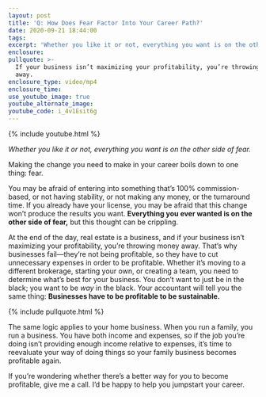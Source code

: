 ```yaml
---
layout: post
title: 'Q: How Does Fear Factor Into Your Career Path?'
date: 2020-09-21 18:44:00
tags:
excerpt: 'Whether you like it or not, everything you want is on the other side of fear.'
enclosure:
pullquote: >-
  If your business isn’t maximizing your profitability, you’re throwing money
  away.
enclosure_type: video/mp4
enclosure_time:
use_youtube_image: true
youtube_alternate_image:
youtube_code: i_4v1Esit6g
---
```


{% include youtube.html %}

*Whether you like it or not, everything you want is on the other side of fear.*

Making the change you need to make in your career boils down to one thing: fear.&nbsp;

You may be afraid of entering into something that’s 100% commission-based, or not having stability, or not making any money, or the turnaround time. If you already have your license, you may be afraid that this change won’t produce the results you want. **Everything you ever wanted is on the other side of fear,** but this thought can be crippling.&nbsp;

At the end of the day, real estate is a business, and if your business isn’t maximizing your profitability, you’re throwing money away. That’s why businesses fail—they’re not being profitable, so they have to cut unnecessary expenses in order to be profitable. Whether it’s moving to a different brokerage, starting your own, or creating a team, you need to determine what’s best for your business. You don’t want to just be in the black; you want to be *way* in the black. Your accountant will tell you the same thing: **Businesses have to be profitable to be sustainable.**&nbsp;

{% include pullquote.html %}

The same logic applies to your home business. When you run a family, you run a business. You have both income and expenses, so if the job you’re doing isn’t providing enough income relative to expenses, it’s time to reevaluate your way of doing things so your family business becomes profitable again.&nbsp;

If you’re wondering whether there’s a better way for you to become profitable, give me a call. I’d be happy to help you jumpstart your career.
